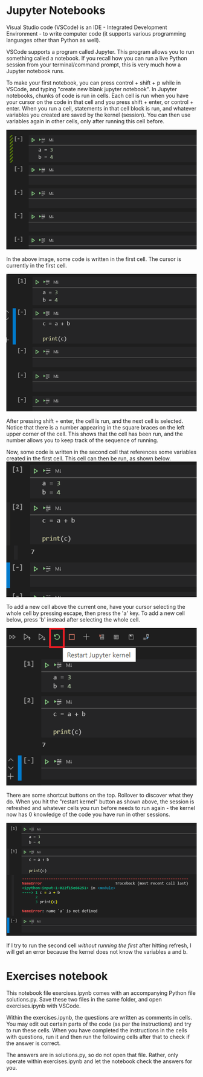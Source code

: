 # Jupyter Notebooks

Visual Studio code (VSCode) is an IDE - Integrated Development Environment - to write computer code (it supports various programming languages other than Python as well).

VSCode supports a program called Jupyter. This program allows you to run something called a notebook. If you recall how you can run a live Python session from your terminal/command prompt, this is very much how a Jupyter notebook runs. 

To make your first notebook, you can press control + shift + p while in VSCode, and typing "create new blank jupyter notebook". In Jupyter notebooks, chunks of code is run in cells. Each cell is run when you have your cursor on the code in that cell and you press shift + enter, or control + enter. When you run a cell, statements in that cell block is run, and whatever variables you created are saved by the kernel (session). You can then use variables again in other cells, only after running this cell before. 

![First cell](./documentation_images/001.png "Some code in first cell")

In the above image, some code is written in the first cell. The cursor is currently in the first cell.

![Run first cell](./documentation_images/002.png "After running first cell")

After pressing shift + enter, the cell is run, and the next cell is selected. Notice that there is a number appearing in the square braces on the left upper corner of the cell. This shows that the cell has been run, and the number allows you to keep track of the sequence of running. 

Now, some code is written in the second cell that references some variables created in the first cell. This cell can then be run, as shown below.
![Run second cell](./documentation_images/003.png "After running second cell")

To add a new cell above the current one, have your cursor selecting the whole cell by pressing escape, then press the 'a' key. To add a new cell below, press 'b' instead after selecting the whole cell. 

![restart kernel](./documentation_images/004.png "Session will be refreshed when this button is pressed")

There are some shortcut buttons on the top. Rollover to discover what they do. When you hit the "restart kernel" button as shown above, the session is refreshed and whatever cells you run before needs to run again - the kernel now has 0 knowledge of the code you have run in other sessions. 

![error example](./documentation_images/005.png "Running the second cell first gives error after refresh")


If I try to run the second cell *without running the first* after hitting refresh, I will get an error because the kernel does not know the variables a and b. 

# Exercises notebook

This notebook file exercises.ipynb comes with an accompanying Python file solutions.py. Save these two files in the same folder, and open exercises.ipynb with VSCode. 

Within the exercises.ipynb, the questions are written as comments in cells. You may edit out certain parts of the code (as per the instructions) and try to run these cells. When you have completed the instructions in the cells with questions, run it and then run the following cells after that to check if the answer is correct. 

The answers are in solutions.py, so do not open that file. Rather, only operate within exercises.ipynb and let the notebook check the answers for you. 